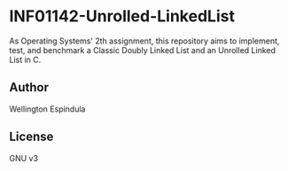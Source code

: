 # INF01142-Unrolled-LinkedList
As Operating Systems' 2th assignment, this repository aims to implement, test, and benchmark a Classic Doubly Linked List and an Unrolled Linked List in C.

## Author
Wellington Espindula


## License
GNU v3
